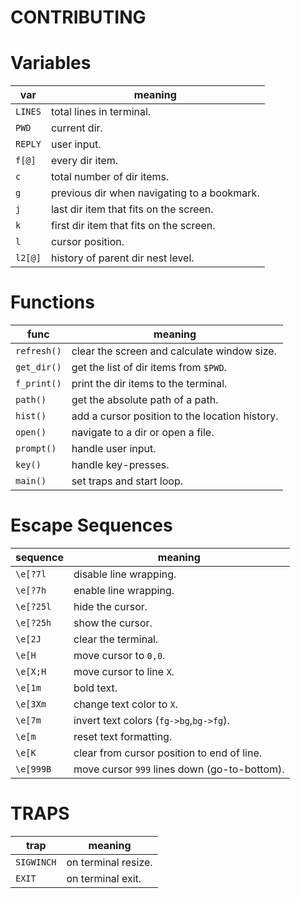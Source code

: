 # CONTRIBUTING


# Variables

| var     | meaning |
| ------- | ------- |
| `LINES` | total lines in terminal. |
| `PWD`   | current dir.
| `REPLY` | user input.
| `f[@]`  | every dir item. |
| `c`     | total number of dir items. |
| `g`     | previous dir when navigating to a bookmark. |
| `j`     | last dir item that fits on the screen. |
| `k`     | first dir item that fits on the screen. |
| `l`     | cursor position. |
| `l2[@]` | history of parent dir nest level. |


# Functions

| func        | meaning |
| ----------- | ------- |
| `refresh()` | clear the screen and calculate window size. |
| `get_dir()` | get the list of dir items from `$PWD`. |
| `f_print()` | print the dir items to the terminal. |
| `path()`    | get the absolute path of a path. |
| `hist()`    | add a cursor position to the location history. |
| `open()`    | navigate to a dir or open a file. |
| `prompt()`  | handle user input. |
| `key()`     | handle key-presses. |
| `main()`    | set traps and start loop. |


# Escape Sequences

| sequence    | meaning |
| ----------- | ------- |
| `\e[?7l`    | disable line wrapping. |
| `\e[?7h`    | enable line wrapping. |
| `\e[?25l`   | hide the cursor. |
| `\e[?25h`   | show the cursor. |
| `\e[2J`     | clear the terminal. |
| `\e[H`      | move cursor to `0,0`. |
| `\e[X;H`    | move cursor to line `X`.
| `\e[1m`     | bold text. |
| `\e[3Xm`    | change text color to `X`. |
| `\e[7m`     | invert text colors (`fg->bg`,`bg->fg`). |
| `\e[m`      | reset text formatting. |
| `\e[K`      | clear from cursor position to end of line. |
| `\e[999B`   | move cursor `999` lines down (go-to-bottom). |

# TRAPS

| trap        | meaning |
| ----------- | ------- |
| `SIGWINCH`  | on terminal resize. |
| `EXIT`      | on terminal exit. |

